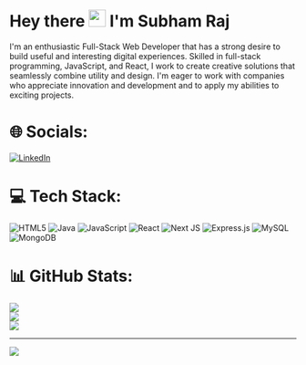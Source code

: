 <h1>
 Hey there
  <img src="https://media.giphy.com/media/hvRJCLFzcasrR4ia7z/giphy.gif" width="30px"/> I'm Subham Raj
</h1>



I'm an enthusiastic Full-Stack Web Developer that has a strong desire to build useful and interesting digital experiences. Skilled in full-stack programming, JavaScript, and React, I work to create creative solutions that seamlessly combine utility and design. I'm eager to work with companies who appreciate innovation and development and to apply my abilities to exciting projects.


# 🌐 Socials:
[![LinkedIn](https://img.shields.io/badge/LinkedIn-%230077B5.svg?logo=linkedin&logoColor=white)](https://linkedin.com/in/https://www.linkedin.com/in/subham-raj-7a8784242/) 

# 💻 Tech Stack:
![HTML5](https://img.shields.io/badge/html5-%23E34F26.svg?style=for-the-badge&logo=html5&logoColor=white) ![Java](https://img.shields.io/badge/java-%23ED8B00.svg?style=for-the-badge&logo=openjdk&logoColor=white) ![JavaScript](https://img.shields.io/badge/javascript-%23323330.svg?style=for-the-badge&logo=javascript&logoColor=%23F7DF1E) ![React](https://img.shields.io/badge/react-%2320232a.svg?style=for-the-badge&logo=react&logoColor=%2361DAFB) ![Next JS](https://img.shields.io/badge/Next-black?style=for-the-badge&logo=next.js&logoColor=white) ![Express.js](https://img.shields.io/badge/express.js-%23404d59.svg?style=for-the-badge&logo=express&logoColor=%2361DAFB) ![MySQL](https://img.shields.io/badge/mysql-%2300000f.svg?style=for-the-badge&logo=mysql&logoColor=white) ![MongoDB](https://img.shields.io/badge/MongoDB-%234ea94b.svg?style=for-the-badge&logo=mongodb&logoColor=white)
# 📊 GitHub Stats:
![](https://github-readme-stats.vercel.app/api?username=Raj2raaz&theme=dark&hide_border=false&include_all_commits=false&count_private=false)<br/>
![](https://github-readme-streak-stats.herokuapp.com/?user=Raj2raaz&theme=dark&hide_border=false)<br/>
![](https://github-readme-stats.vercel.app/api/top-langs/?username=Raj2raaz&theme=dark&hide_border=false&include_all_commits=false&count_private=false&layout=compact)

---
[![](https://visitcount.itsvg.in/api?id=Raj2raaz&icon=0&color=0)](https://visitcount.itsvg.in)

<!-- Proudly created with GPRM ( https://gprm.itsvg.in ) -->
